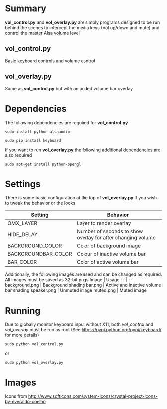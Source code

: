 # Summary
**vol_control.py** and **vol_overlay.py** are simply programs designed to be run behind the scenes to intercept the media keys (Vol up/down and mute) and control the master Alsa volume level

## vol_control.py
Basic keyboard controls and volume control

## vol_overlay.py
Same as **vol_control.py** but with an added volume bar overlay

# Dependencies
The following dependencies are required for **vol_control.py**

`sudo install python-alsaaudio`

`sudo pip install keyboard`

If you want to run **vol_overlay.py** the following additional dependencies are also required

`sudo apt-get install python-opengl`

# Settings
There is some basic configuration at the top of **vol_overlay.py** if you wish to tweak the behavior or the looks

Setting             | Behavior
--                  | --
OMX_LAYER           | Layer to render overlay
HIDE_DELAY          | Number of seconds to show overlay for after changing volume
BACKGROUND_COLOR    | Color of background image
BACKGROUNDBAR_COLOR | Colour of inactive volume bar
BAR_COLOR           | Color of active volume bar

Additionally, the following images are used and can be changed as required. All images must be saved as 32-bit pngs
Image               | Usage
--                  | --
background.png      | Background shading
bar.png             | Active and inactive volume bar shading
speaker.png         | Unmuted image
muted.png           | Muted image

# Running
Due to globally monitor keyboard input without X11, both *vol_control* and *vol_overlay* must be run as root (See https://pypi.python.org/pypi/keyboard/ for more details)

`sudo python vol_control.py`

or

`sudo python vol_overlay.py`

# Images
Icons from http://www.softicons.com/system-icons/crystal-project-icons-by-everaldo-coelho